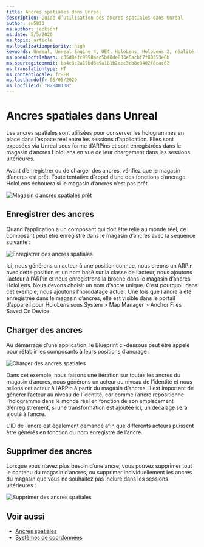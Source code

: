 ```yaml
---
title: Ancres spatiales dans Unreal
description: Guide d’utilisation des ancres spatiales dans Unreal
author: sw5813
ms.author: jacksonf
ms.date: 5/5/2020
ms.topic: article
ms.localizationpriority: high
keywords: Unreal, Unreal Engine 4, UE4, HoloLens, HoloLens 2, réalité mixte, développement, fonctionnalités, documentation, guides, hologrammes, ancres spatiales
ms.openlocfilehash: c35d8efc9998aac5b40de833e5acbf7f80353e6b
ms.sourcegitcommit: ba4c8c2a19bd6a9a181b2cec3cb8e0402f8cac62
ms.translationtype: HT
ms.contentlocale: fr-FR
ms.lasthandoff: 05/05/2020
ms.locfileid: "82840138"
---
```

# <a name="spatial-anchors-in-unreal"></a>Ancres spatiales dans Unreal

Les ancres spatiales sont utilisées pour conserver les hologrammes en place dans l’espace réel entre les sessions d’application.  Elles sont exposées via Unreal sous forme d’ARPins et sont enregistrées dans le magasin d’ancres HoloLens en vue de leur chargement dans les sessions ultérieures. 

Avant d’enregistrer ou de charger des ancres, vérifiez que le magasin d’ancres est prêt.  Toute tentative d’appel d’une des fonctions d’ancrage HoloLens échouera si le magasin d’ancres n’est pas prêt.  

![Magasin d’ancres spatiales prêt](images/unreal-spatialanchors-store-ready.PNG)

## <a name="save-anchors"></a>Enregistrer des ancres

Quand l’application a un composant qui doit être relié au monde réel, ce composant peut être enregistré dans le magasin d’ancres avec la séquence suivante : 

![Enregistrer des ancres spatiales](images/unreal-spatialanchors-save.PNG)

Ici, nous générons un acteur à une position connue, nous créons un ARPin avec cette position et un nom basé sur la classe de l’acteur, nous ajoutons l’acteur à l’ARPin et nous enregistrons la broche dans le magasin d’ancres HoloLens.  Nous devons choisir un nom d’ancre unique. C’est pourquoi, dans cet exemple, nous ajoutons l’horodatage actuel.  Une fois que l’ancre a été enregistrée dans le magasin d’ancres, elle est visible dans le portail d’appareil pour HoloLens sous System > Map Manager > Anchor Files Saved On Device. 

## <a name="load-anchors"></a>Charger des ancres

Au démarrage d’une application, le Blueprint ci-dessous peut être appelé pour rétablir les composants à leurs positions d’ancrage :

![Charger des ancres spatiales](images/unreal-spatialanchors-load.PNG)

Dans cet exemple, nous faisons une itération sur toutes les ancres du magasin d’ancres, nous générons un acteur au niveau de l’identité et nous relions cet acteur à l’ARPin à partir du magasin d’ancres.  Il est important de générer l’acteur au niveau de l’identité, car comme l’ancre repositionne l’hologramme dans le monde réel en fonction de son emplacement d’enregistrement, si une transformation est ajoutée ici, un décalage sera ajouté à l’ancre. 

L’ID de l’ancre est également demandé afin que différents acteurs puissent être générés en fonction du nom enregistré de l’ancre. 

## <a name="remove-anchors"></a>Supprimer des ancres 

Lorsque vous n’avez plus besoin d’une ancre, vous pouvez supprimer tout le contenu du magasin d’ancres, ou supprimer individuellement les ancres du magasin que vous ne souhaitez pas inclure dans les sessions ultérieures : 

![Supprimer des ancres spatiales](images/unreal-spatialanchors-remove.PNG)

## <a name="see-also"></a>Voir aussi
* [Ancres spatiales](spatial-anchors.md)
* [Systèmes de coordonnées](coordinate-systems.md)
